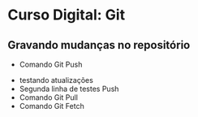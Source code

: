 # Curso Digital: Git

## Gravando mudanças no repositório

- Comando Git Push

* testando atualizações
* Segunda linha de testes Push
* Comando Git Pull
* Comando Git Fetch
